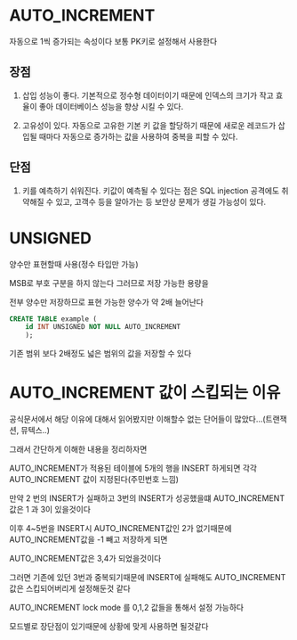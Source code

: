 # AUTO_INCREMENT

자동으로 1씩 증가되는 속성이다
보통 PK키로 설정해서 사용한다

## 장점

1. 삽입 성능이 좋다. 기본적으로 정수형 데이터이기 때문에 인덱스의 크기가 작고 효율이 좋아 데이터베이스 성능을 향상 시킬 수 있다.

2. 고유성이 있다. 자동으로 고유한 기본 키 값을 할당하기 때문에 새로운 레코드가 삽입될 때마다 자동으로 증가하는 값을 사용하여 중복을 피할 수 있다.

## 단점

1. 키를 예측하기 쉬워진다. 키값이 예측될 수 있다는 점은 SQL injection 공격에도 취약해질 수 있고, 고객수 등을 알아가는 등 보안상 문제가 생길 가능성이 있다.

# UNSIGNED

양수만 표현할때 사용(정수 타입만 가능)

MSB로 부호 구분을 하지 않는다 그러므로 저장 가능한 용량을

전부 양수만 저장하므로 표현 가능한 양수가 약 2배 늘어난다

```sql
CREATE TABLE example (
    id INT UNSIGNED NOT NULL AUTO_INCREMENT
    );
```

기존 범위 보다 2배정도 넓은 범위의 값을 저장할 수 있다

# AUTO_INCREMENT 값이 스킵되는 이유

공식문서에서 해당 이유에 대해서 읽어봤지만 이해할수 없는 단어들이 많았다...(트랜잭션, 뮤텍스..)

그래서 간단하게 이해한 내용을 정리하자면

AUTO_INCREMENT가 적용된 테이블에 5개의 행을 INSERT 하게되면 각각 AUTO_INCREMENT 값이 지정된다(주민번호 느낌)

만약 2 번의 INSERT가 실패하고 3번의 INSERT가 성공했을떄 AUTO_INCREMENT 값은 1 과 3이 있을것이다

이후 4~5번을 INSERT시 AUTO_INCREMENT값인 2가 없기때문에 AUTO_INCREMENT값을 -1 빼고 저장하게 되면

AUTO_INCREMENT값은 3,4가 되었을것이다

그러면 기존에 있던 3번과 중복되기때문에 INSERT에 실패해도 AUTO_INCREMENT값은 스킵되어버리게 설정해둔것 같다

AUTO_INCREMENT lock mode 를 0,1,2 값들을 통해서 설정 가능하다

모드별로 장단점이 있기때문에 상황에 맞게 사용하면 될것같다
